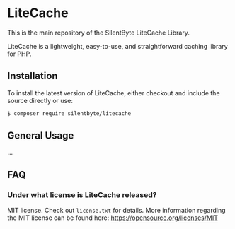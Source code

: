 
LiteCache
=========

This is the main repository of the SilentByte LiteCache Library.

LiteCache is a lightweight, easy-to-use, and straightforward caching library for PHP.


## Installation

To install the latest version of LiteCache, either checkout and include the source directly or use:

```bash
$ composer require silentbyte/litecache
```


## General Usage

...


## FAQ

### Under what license is LiteCache released?
MIT license. Check out `license.txt` for details. More information regarding the MIT license can be found here: <https://opensource.org/licenses/MIT>


